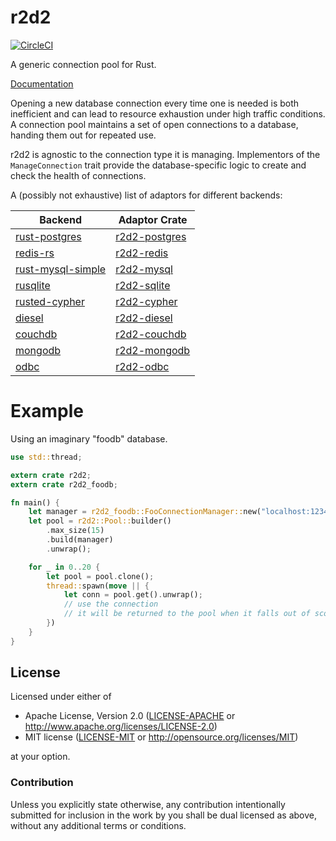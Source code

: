 # r2d2
[![CircleCI](https://circleci.com/gh/sfackler/r2d2.svg?style=shield)](https://circleci.com/gh/sfackler/r2d2)

A generic connection pool for Rust.

[Documentation](https://docs.rs/r2d2)

Opening a new database connection every time one is needed is both inefficient
and can lead to resource exhaustion under high traffic conditions. A connection
pool maintains a set of open connections to a database, handing them out for
repeated use.

r2d2 is agnostic to the connection type it is managing. Implementors of the
`ManageConnection` trait provide the database-specific logic to create and
check the health of connections.

A (possibly not exhaustive) list of adaptors for different backends:

Backend                                                                | Adaptor Crate
---------------------------------------------------------------------- | -------------
[rust-postgres](https://github.com/sfackler/rust-postgres)             | [r2d2-postgres](https://github.com/sfackler/r2d2-postgres)
[redis-rs](https://github.com/mitsuhiko/redis-rs)                      | [r2d2-redis](https://github.com/nevdelap/r2d2-redis)
[rust-mysql-simple](https://github.com/blackbeam/rust-mysql-simple)    | [r2d2-mysql](https://github.com/outersky/r2d2-mysql)
[rusqlite](https://github.com/jgallagher/rusqlite)                     | [r2d2-sqlite](https://github.com/ivanceras/r2d2-sqlite)
[rusted-cypher](https://github.com/livioribeiro/rusted-cypher)         | [r2d2-cypher](https://github.com/flosse/r2d2-cypher)
[diesel](https://github.com/sgrif/diesel)                              | [r2d2-diesel](https://github.com/sgrif/r2d2-diesel)
[couchdb](https://github.com/chill-rs/chill)                           | [r2d2-couchdb](https://github.com/scorphus/r2d2-couchdb)
[mongodb](https://github.com/mongodb-labs/mongo-rust-driver-prototype) | [r2d2-mongodb](https://gitlab.com/petoknm/r2d2-mongodb)
[odbc](https://github.com/Koka/odbc-rs)                                | [r2d2-odbc](https://github.com/Koka/r2d2-odbc)

# Example

Using an imaginary "foodb" database.

```rust
use std::thread;

extern crate r2d2;
extern crate r2d2_foodb;

fn main() {
    let manager = r2d2_foodb::FooConnectionManager::new("localhost:1234");
    let pool = r2d2::Pool::builder()
        .max_size(15)
        .build(manager)
        .unwrap();

    for _ in 0..20 {
        let pool = pool.clone();
        thread::spawn(move || {
            let conn = pool.get().unwrap();
            // use the connection
            // it will be returned to the pool when it falls out of scope.
        })
    }
}
```

## License

Licensed under either of
 * Apache License, Version 2.0 ([LICENSE-APACHE](LICENSE-APACHE) or http://www.apache.org/licenses/LICENSE-2.0)
 * MIT license ([LICENSE-MIT](LICENSE-MIT) or http://opensource.org/licenses/MIT)

at your option.

### Contribution

Unless you explicitly state otherwise, any contribution intentionally submitted
for inclusion in the work by you shall be dual licensed as above, without any
additional terms or conditions.
